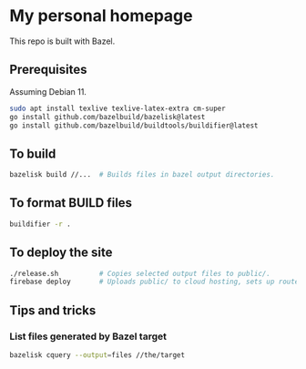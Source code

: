 # My personal homepage

This repo is built with Bazel.

## Prerequisites

Assuming Debian 11.

```sh
sudo apt install texlive texlive-latex-extra cm-super
go install github.com/bazelbuild/bazelisk@latest
go install github.com/bazelbuild/buildtools/buildifier@latest
```

## To build

```sh
bazelisk build //...  # Builds files in bazel output directories.
```

## To format BUILD files

```sh
buildifier -r .
```

## To deploy the site

```sh
./release.sh          # Copies selected output files to public/.
firebase deploy       # Uploads public/ to cloud hosting, sets up routes, etc.
```

## Tips and tricks

### List files generated by Bazel target

``` sh
bazelisk cquery --output=files //the/target
```

